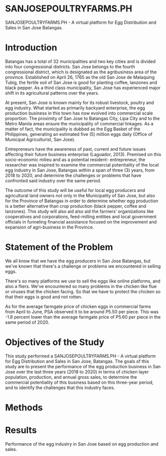 # SANJOSEPOULTRYFARMS.PH
SANJOSEPOULTRYFARMS.PH - A virtual platform for Egg Distribution and Sales in San Jose Batangas.

# Introduction
Batangas has a total of 32 municipalities and two key cities and is divided into four
congressional districts. San Jose belongs to the fourth congressional district, which is
designated as the agribusiness area of the province. Established on April 26, 1765 as the old San
Jose de Malaquing Tubig, the fertile soil of San Jose is good for planting coffee, lanzones and
black pepper. As a third class municipality, San Jose has experienced major shift in its
agricultural patterns over the years.

At present, San Jose is known mainly for its robust livestock, poultry and egg industry. What
started as primarily backyard enterprise, the egg production business in this town has now
evolved into commercial scale proportion. The proximity of San Jose to Batangas City, Lipa City
and to the Metro Manila areas ensure the municipality of commercial linkages. As a matter of
fact, the municipality is dubbed as the Egg Basket of the Philippines, generating an estimated
five (5) million eggs daily (Office of Municipal Agriculturist, San Jose).

Entrepreneurs have the awareness of past, current and future issues affecting their future
business enterprise (Laguador, 2013). Premised on this socio-economic milieu and as a
potential resident- entrepreneur, the researcher was inspired to examine the commercial
potentiality of the local egg industry in San Jose, Batangas within a span of three (3) years, from
2018 to 2020, and determine the challenges or problems that have confronted said industry
over the same period.

The outcome of this study will be useful for local egg producers and agricultural land owners
not only in the Municipality of San Jose, but also for the Province of Batangas in order to
determine whether egg production is a better alternative than crop production (black pepper,
coffee and lanzones). This study will also aid also aid the farmers’ organizations like
cooperatives and corporations, feed-milling entities and local government officials in funneling
financial assistance focused on the improvement and expansion of agri-business in the
Province.

# Statement of the Problem
We all know that we have the egg producers in San Jose Batangas, but we've known that there's a challenge or problems we encountered in selling eggs.

There's so many platforms we use to sell the eggs like online platforms, and also a fliers. We've encountered so many problems in the chicken like flue or viruses that the chicken facing. So that we have to protect the chicken so that their eggs is good and not rotten.

As for the average farmgate price of chicken eggs in commercial farms from April to June, PSA observed it to be around P5.50 per piece. This was -1.8 percent lower than the average farmgate price of P5.60 per piece in the same period of 2020.
















# Objectives of the Study
This study performed a SANJOSEPOULTRYFARMS.PH - A virtual platform for Egg Distribution and Sales in San Jose, Batangas. The goals of this study are to present the performance of the egg production business in San Jose over the last three years (2018 to 2020) in terms of chicken layer population, production, and annual gross sales, to determine the commercial potentiality of this business based on this three-year period, and to identify the challenges that this industry faces.

# Methods

# Results
Performance of the egg industry in San Jose based on egg production and sales.







